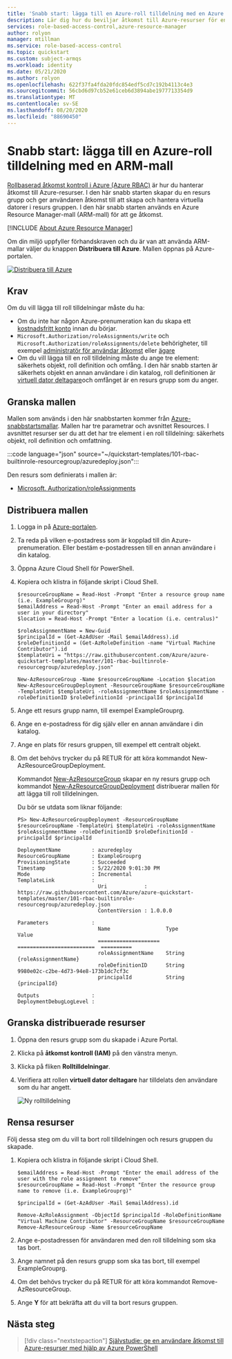```yaml
---
title: 'Snabb start: lägga till en Azure-roll tilldelning med en Azure Resource Manager-mall – Azure RBAC'
description: Lär dig hur du beviljar åtkomst till Azure-resurser för en användare i resurs grupp omfånget med hjälp av Azure Resource Manager mallar och rollbaserad åtkomst kontroll i Azure (Azure RBAC).
services: role-based-access-control,azure-resource-manager
author: rolyon
manager: mtillman
ms.service: role-based-access-control
ms.topic: quickstart
ms.custom: subject-armqs
ms.workload: identity
ms.date: 05/21/2020
ms.author: rolyon
ms.openlocfilehash: 622f37fa4fda20fdc854edf5cd7c192b4113c4e3
ms.sourcegitcommit: 56cbd6d97cb52e61ceb6d3894abe1977713354d9
ms.translationtype: MT
ms.contentlocale: sv-SE
ms.lasthandoff: 08/20/2020
ms.locfileid: "88690450"
---
```

# <a name="quickstart-add-an-azure-role-assignment-using-an-arm-template"></a>Snabb start: lägga till en Azure-roll tilldelning med en ARM-mall

[Rollbaserad åtkomst kontroll i Azure (Azure RBAC)](overview.md) är hur du hanterar åtkomst till Azure-resurser. I den här snabb starten skapar du en resurs grupp och ger användaren åtkomst till att skapa och hantera virtuella datorer i resurs gruppen. I den här snabb starten används en Azure Resource Manager-mall (ARM-mall) för att ge åtkomst.

[!INCLUDE [About Azure Resource Manager](../../includes/resource-manager-quickstart-introduction.md)]

Om din miljö uppfyller förhandskraven och du är van att använda ARM-mallar väljer du knappen **Distribuera till Azure**. Mallen öppnas på Azure-portalen.

[![Distribuera till Azure](../media/template-deployments/deploy-to-azure.svg)](https://portal.azure.com/#create/Microsoft.Template/uri/https%3A%2F%2Fraw.githubusercontent.com%2FAzure%2Fazure-quickstart-templates%2Fmaster%2F101-rbac-builtinrole-resourcegroup%2Fazuredeploy.json)

## <a name="prerequisites"></a>Krav

Om du vill lägga till roll tilldelningar måste du ha:

- Om du inte har någon Azure-prenumeration kan du skapa ett [kostnadsfritt konto](https://azure.microsoft.com/free/?WT.mc_id=A261C142F) innan du börjar.
- `Microsoft.Authorization/roleAssignments/write` och `Microsoft.Authorization/roleAssignments/delete` behörigheter, till exempel [administratör för användar åtkomst](built-in-roles.md#user-access-administrator) eller [ägare](built-in-roles.md#owner)
- Om du vill lägga till en roll tilldelning måste du ange tre element: säkerhets objekt, roll definition och omfång. I den här snabb starten är säkerhets objekt en annan användare i din katalog, roll definitionen är [virtuell dator deltagare](built-in-roles.md#virtual-machine-contributor)och omfånget är en resurs grupp som du anger.

## <a name="review-the-template"></a>Granska mallen

Mallen som används i den här snabbstarten kommer från [Azure-snabbstartsmallar](https://azure.microsoft.com/resources/templates/101-rbac-builtinrole-resourcegroup/). Mallen har tre parametrar och avsnittet Resources. I avsnittet resurser ser du att det har tre element i en roll tilldelning: säkerhets objekt, roll definition och omfattning.

:::code language="json" source="~/quickstart-templates/101-rbac-builtinrole-resourcegroup/azuredeploy.json":::

Den resurs som definierats i mallen är:

- [Microsoft. Authorization/roleAssignments](/azure/templates/Microsoft.Authorization/roleAssignments)

## <a name="deploy-the-template"></a>Distribuera mallen

1. Logga in på [Azure-portalen](https://portal.azure.com).

1. Ta reda på vilken e-postadress som är kopplad till din Azure-prenumeration. Eller bestäm e-postadressen till en annan användare i din katalog.

1. Öppna Azure Cloud Shell för PowerShell.

1. Kopiera och klistra in följande skript i Cloud Shell.

    ```azurepowershell
    $resourceGroupName = Read-Host -Prompt "Enter a resource group name (i.e. ExampleGrouprg)"
    $emailAddress = Read-Host -Prompt "Enter an email address for a user in your directory"
    $location = Read-Host -Prompt "Enter a location (i.e. centralus)"
    
    $roleAssignmentName = New-Guid
    $principalId = (Get-AzAdUser -Mail $emailAddress).id
    $roleDefinitionId = (Get-AzRoleDefinition -name "Virtual Machine Contributor").id
    $templateUri = "https://raw.githubusercontent.com/Azure/azure-quickstart-templates/master/101-rbac-builtinrole-resourcegroup/azuredeploy.json"
    
    New-AzResourceGroup -Name $resourceGroupName -Location $location
    New-AzResourceGroupDeployment -ResourceGroupName $resourceGroupName -TemplateUri $templateUri -roleAssignmentName $roleAssignmentName -roleDefinitionID $roleDefinitionId -principalId $principalId
    ```

1. Ange ett resurs grupp namn, till exempel ExampleGrouprg.

1. Ange en e-postadress för dig själv eller en annan användare i din katalog.

1. Ange en plats för resurs gruppen, till exempel ett centralt objekt.

1. Om det behövs trycker du på RETUR för att köra kommandot New-AzResourceGroupDeployment.

    Kommandot [New-AzResourceGroup](/powershell/module/az.resources/new-azresourcegroup) skapar en ny resurs grupp och kommandot [New-AzResourceGroupDeployment](/powershell/module/az.resources/new-azresourcegroupdeployment) distribuerar mallen för att lägga till roll tilldelningen.

    Du bör se utdata som liknar följande:

    ```azurepowershell
    PS> New-AzResourceGroupDeployment -ResourceGroupName $resourceGroupName -TemplateUri $templateUri -roleAssignmentName $roleAssignmentName -roleDefinitionID $roleDefinitionId -principalId $principalId
    
    DeploymentName          : azuredeploy
    ResourceGroupName       : ExampleGrouprg
    ProvisioningState       : Succeeded
    Timestamp               : 5/22/2020 9:01:30 PM
    Mode                    : Incremental
    TemplateLink            :
                              Uri            : https://raw.githubusercontent.com/Azure/azure-quickstart-templates/master/101-rbac-builtinrole-resourcegroup/azuredeploy.json
                              ContentVersion : 1.0.0.0
    
    Parameters              :
                              Name                  Type                       Value
                              ====================  =========================  ==========
                              roleAssignmentName    String                     {roleAssignmentName}
                              roleDefinitionID      String                     9980e02c-c2be-4d73-94e8-173b1dc7cf3c
                              principalId           String                     {principalId}
    
    Outputs                 :
    DeploymentDebugLogLevel :
    ```

## <a name="review-deployed-resources"></a>Granska distribuerade resurser

1. Öppna den resurs grupp som du skapade i Azure Portal.

1. Klicka på **åtkomst kontroll (IAM)** på den vänstra menyn.

1. Klicka på fliken **Rolltilldelningar**.

1. Verifiera att rollen **virtuell dator deltagare** har tilldelats den användare som du har angett.

   ![Ny rolltilldelning](./media/quickstart-role-assignments-template/role-assignment-portal.png)

## <a name="clean-up-resources"></a>Rensa resurser

Följ dessa steg om du vill ta bort roll tilldelningen och resurs gruppen du skapade.

1. Kopiera och klistra in följande skript i Cloud Shell.

    ```azurepowershell
    $emailAddress = Read-Host -Prompt "Enter the email address of the user with the role assignment to remove"
    $resourceGroupName = Read-Host -Prompt "Enter the resource group name to remove (i.e. ExampleGrouprg)"
    
    $principalId = (Get-AzAdUser -Mail $emailAddress).id
    
    Remove-AzRoleAssignment -ObjectId $principalId -RoleDefinitionName "Virtual Machine Contributor" -ResourceGroupName $resourceGroupName
    Remove-AzResourceGroup -Name $resourceGroupName
    ```
    
1. Ange e-postadressen för användaren med den roll tilldelning som ska tas bort.

1. Ange namnet på den resurs grupp som ska tas bort, till exempel ExampleGrouprg.

1. Om det behövs trycker du på RETUR för att köra kommandot Remove-AzResourceGroup.

1. Ange **Y** för att bekräfta att du vill ta bort resurs gruppen.

## <a name="next-steps"></a>Nästa steg

> [!div class="nextstepaction"]
> [Självstudie: ge en användare åtkomst till Azure-resurser med hjälp av Azure PowerShell](tutorial-role-assignments-user-powershell.md)